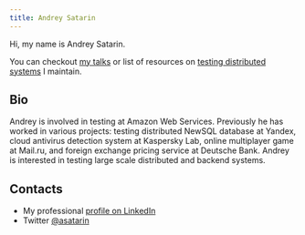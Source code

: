 ```yaml
---
title: Andrey Satarin
---
```

Hi, my name is Andrey Satarin.

You can checkout [my talks](/talks) or list of resources on [testing distributed systems](/testing-distributed-systems) I maintain.

## Bio

Andrey is involved in testing at Amazon Web Services. 
Previously he has worked in various projects: testing distributed NewSQL database at Yandex, 
cloud antivirus detection system at Kaspersky Lab, online multiplayer game at Mail.ru, 
and foreign exchange pricing service at Deutsche Bank. 
Andrey is interested in testing large scale distributed and backend systems.

## Contacts

* My professional [profile on LinkedIn](https://www.linkedin.com/in/asatarin/)
* Twitter [@asatarin](https://twitter.com/asatarin)
